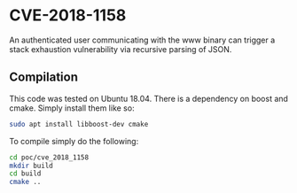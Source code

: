 # CVE-2018-1158

An authenticated user communicating with the www binary can trigger a stack exhaustion vulnerability via recursive parsing of JSON.

## Compilation
This code was tested on Ubuntu 18.04. There is a dependency on boost and cmake. Simply install them like so:

```sh
sudo apt install libboost-dev cmake
```

To compile simply do the following:

```sh
cd poc/cve_2018_1158
mkdir build
cd build
cmake ..
```

